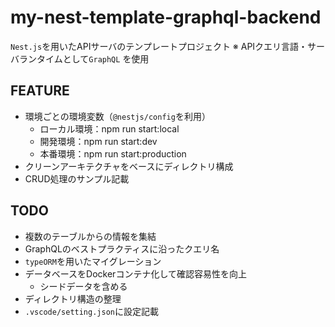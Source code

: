 # my-nest-template-graphql-backend

`Nest.js`を用いたAPIサーバのテンプレートプロジェクト
※ APIクエリ言語・サーバランタイムとして`GraphQL` を使用

## FEATURE
- 環境ごとの環境変数（`@nestjs/config`を利用）
  - ローカル環境：npm run start:local
  - 開発環境：npm run start:dev
  - 本番環境：npm run start:production
- クリーンアーキテクチャをベースにディレクトリ構成
- CRUD処理のサンプル記載

## TODO
  - 複数のテーブルからの情報を集結
- GraphQLのベストプラクティスに沿ったクエリ名
- `typeORM`を用いたマイグレーション
- データベースをDockerコンテナ化して確認容易性を向上
  - シードデータを含める
- ディレクトリ構造の整理
- `.vscode/setting.json`に設定記載
